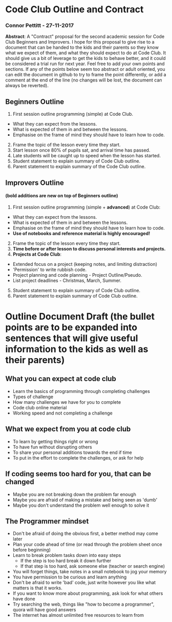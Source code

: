 # Code Club Outline and Contract 
### Connor Pettitt - 27-11-2017

**Abstract**: A "Contract" proposal for the second academic session for Code Club Beginners and Improvers. I hope for this proposal to give rise to a document that can be handed to the kids and their parents so they know what we expect of them, and what they should expect to do at Code Club. It should give us a bit of leverage to get the kids to behave better, and it could be considered a trial run for next year. Feel free to add your own points and sections. If any of the points below seem too abstract or adult oriented, you can edit the document in github to try to frame the point differently, or add a comment at the end of the line (no changes will be lost, the document can always be reverted).

## Beginners Outline

1. First session outline programming (simple) at Code Club.
  * What they can expect from the lessons.
  * What is expected of them in and between the lessons.
  * Emphasise on the frame of mind they should have to learn how to code.
2. Frame the topic of the lesson every time they start.
3. Start lesson once 80% of pupils sat, and arrival time has passed.
4. Late students will be caught up to speed when the lesson has started.
5. Student statement to explain summary of Code Club outline.
6. Parent statement to explain summary of the Code Club outline.

## Improvers Outline
#### (**bold additions are new on top of Beginners outline**)

1. First session outline programming (simple + **advanced**) at Code Club:
  * What they can expect from the lessons.
  * What is expected of them in and between the lessons.
  * Emphasise on the frame of mind they should have to learn how to code.
  * **Use of notebooks and reference material is highly encouraged!**
2. Frame the topic of the lesson every time they start. 
3. **Time before or after lesson to discuss personal interests and projects.**
4. **Projects at Code Club**:
  * Extended focus on a project (keeping notes, and limiting distraction)
  * 'Permission' to write rubbish code.
  * Project planning and code planning - Project Outline/Pseudo.
  * List project deadlines - Christmas, March, Summer.
5. Student statement to explain summary of Code Club outline.
6. Parent statement to explain summary of Code Club outline.


# Outline Document Draft (the bullet points are to be expanded into sentences that will give useful information to the kids as well as their parents)

## What you can expect at code club
- Learn the basics of programming through completing challenges
- Types of challenge
- How many challenges we have for you to complete
- Code club online material 
- Working speed and not completing a challenge


## What we expect from you at code club
- To learn by getting things right or wrong
- To have fun without disrupting others
- To share your personal additions towards the end if time
- To put in the effort to complete the challenges, or ask for help


## If coding seems too hard for you, that can be changed
- Maybe you are not breaking down the problem far enough
- Maybe you are afraid of making a mistake and being seen as 'dumb'
- Maybe you don't understand the problem well enough to solve it

## The Programmer mindset
- Don't be afraid of doing the obvious first, a better method may come later
- Plan your code ahead of time (or read through the problem sheet once before beginning)
- Learn to break problem tasks down into easy steps
    - If the step is too hard break it down further
    - If that step is too hard, ask someone else (teacher or search engine)
- You will forget things, take notes in a small notebook to jog your memory
- You have permission to be curious and learn anything
- Don't be afraid to write 'bad' code, just write however you like
    what matters is that it works.
- If you want to know more about programming, ask look for what others have done
- Try searching the web, things like "how to become a programmer", quora will have good answers
- The internet has almost unlimited free resources to learn from







